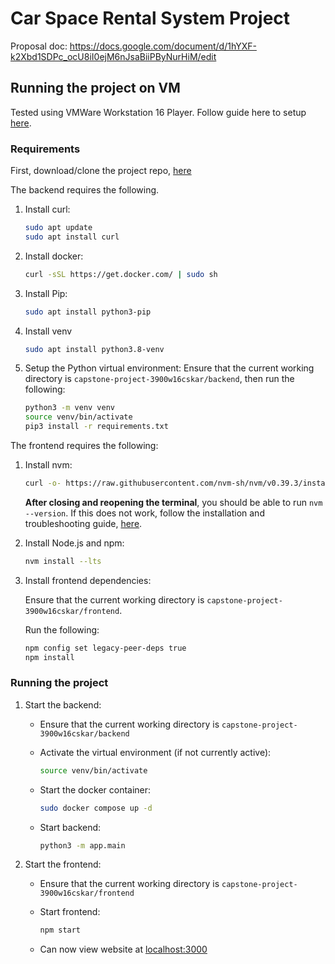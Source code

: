 # Car Space Rental System Project

Proposal doc: <https://docs.google.com/document/d/1hYXF-k2Xbd1SDPc_ocU8iI0ejM6nJsaBiiPByNurHiM/edit>

## Running the project on VM

Tested using VMWare Workstation 16 Player. Follow guide here to setup [here](https://moodle.telt.unsw.edu.au/mod/resource/view.php?id=5606517).

### Requirements

First, download/clone the project repo, [here](https://github.com/unsw-cse-comp3900-9900-23T1/capstone-project-3900w16cskar)

The backend requires the following.

1. Install curl:

    ```bash
    sudo apt update
    sudo apt install curl
    ```

2. Install docker:

    ```bash
    curl -sSL https://get.docker.com/ | sudo sh
    ```

3. Install Pip:

    ```bash
    sudo apt install python3-pip
    ```

4. Install venv

    ```bash
    sudo apt install python3.8-venv
    ```

5. Setup the Python virtual environment:
    Ensure that the current working directory is `capstone-project-3900w16cskar/backend`, then run the following:

    ```bash
    python3 -m venv venv
    source venv/bin/activate
    pip3 install -r requirements.txt
    ```

The frontend requires the following:

1. Install nvm:

    ```bash
    curl -o- https://raw.githubusercontent.com/nvm-sh/nvm/v0.39.3/install.sh | bash
    ```

    __After closing and reopening the terminal__, you should be able to run `nvm --version`.
    If this does not work, follow the installation and troubleshooting guide, [here](https://github.com/nvm-sh/nvm#installing-and-updating).

2. Install Node.js and npm:

    ```bash
    nvm install --lts
    ```

3. Install frontend dependencies:

    Ensure that the current working directory is `capstone-project-3900w16cskar/frontend`.

    Run the following:

    ```bash
    npm config set legacy-peer-deps true
    npm install
    ```

### Running the project

1. Start the backend:

    - Ensure that the current working directory is `capstone-project-3900w16cskar/backend`

    - Activate the virtual environment (if not currently active):

        ```bash
        source venv/bin/activate
        ```

    - Start the docker container:

        ```bash
        sudo docker compose up -d
        ```

    - Start backend:

        ```bash
        python3 -m app.main
        ```

2. Start the frontend:

    - Ensure that the current working directory is `capstone-project-3900w16cskar/frontend`
    - Start frontend:

        ```bash
        npm start
        ```

    - Can now view website at <localhost:3000>
